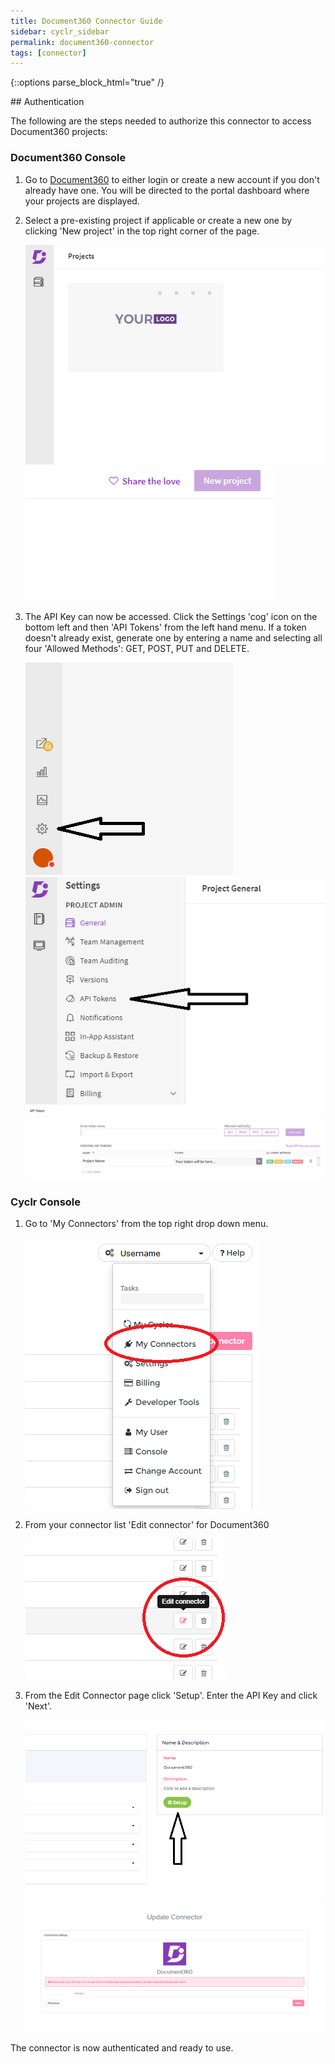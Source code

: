 ```yaml
---
title: Document360 Connector Guide
sidebar: cyclr_sidebar
permalink: document360-connector
tags: [connector]
---
```

{::options parse_block_html="true" /}
<section class="card py-5 my-5">
## Authentication

The following are the steps needed to authorize this connector to access Document360 projects:

### Document360 Console

1. Go to [Document360](https://document360.io/) to either login or create a new account if you don't already have one. You will be directed to the portal dashboard where your projects are displayed.

2. Select a pre-existing project if applicable or create a new one by clicking 'New project' in the top right corner of the page.

    ![connector setup](./images/doc_360_setup_1.png)
    ![connector setup](./images/doc_360_setup_2.png)

3. The API Key can now be accessed. Click the Settings 'cog' icon on the bottom left and then 'API Tokens' from the left hand menu. If a token doesn't already exist, generate one by entering a name and selecting all four 'Allowed Methods': GET, POST, PUT and DELETE.

    ![connector setup](./images/doc_360_setup_8.png)
    ![connector setup](./images/doc_360_setup_4.png)
    ![connector setup](./images/doc_360_setup_5.png)

### Cyclr Console

1. Go to 'My Connectors' from the top right drop down menu.

    ![connector setup](./images/doc_360_setup_9.png)
2. From your connector list 'Edit connector' for Document360

    ![connector setup](./images/doc_360_setup_10.png)
3. From the Edit Connector page click 'Setup'. Enter the API Key and click 'Next'.

    ![connector setup](./images/doc_360_setup_6.png)
    ![connector setup](./images/doc_360_setup_7.png)

The connector is now authenticated and ready to use.

</section>
